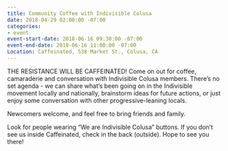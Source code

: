 ```yaml
---
title: Community Coffee with Indivisible Colusa
date: 2018-04-29 02:00:00 -07:00
categories:
- event
event-start-date: 2018-06-16 09:30:00 -07:00
event-end-date: 2018-06-16 11:00:00 -07:00
Location: Caffeinated, 538 Market St., Colusa, CA
---
```


THE RESISTANCE WILL BE CAFFEINATED! Come on out for coffee, camaraderie and conversation with Indivisible Colusa members. There’s no set agenda - we can share what’s been going on in the Indivisible movement locally and nationally, brainstorm ideas for future actions, or just enjoy some conversation with other progressive-leaning locals.

Newcomers welcome, and feel free to bring friends and family.

Look for people wearing “We are Indivisible Colusa” buttons. If you don’t see us inside Caffeinated, check in the back (outside). Hope to see you there!